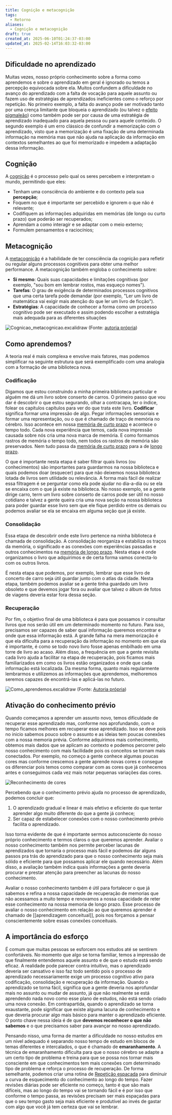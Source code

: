 ```yaml
---
title: Cognição e metacognição
tags:
  - Retorno
aliases:
  - Cognição e metacognição
draft: true
created_at: 2025-06-10T01:24:37-03:00
updated_at: 2025-02-14T16:03:32-03:00
---
```

## Dificuldade no aprendizado
Muitas vezes, nosso próprio conhecimento sobre a forma como aprendemos e sobre o aprendizado em geral é ignorado ou temos a percepção equivocada sobre ela. Muitos confundem a dificuldade no avanço do aprendizado com a falta de vocação para aquele assunto ou fazem uso de estratégias de aprendizados ineficientes como o reforço por repetição. No primeiro exemplo, a falta do avanço pode ser motivado tanto por uma crença limitante que bloqueia o aprendizado (ou talvez o [efeito pigmaleão](../atomo/Efeito_pigmaleao.md)) como também pode ser por causa de uma estratégia de aprendizado inadequado para aquela pessoa ou para aquele conteúdo. O segundo exemplo é um erro clássico de confundir a memorização com o aprendizado, visto que a memorização é uma fixação de uma determinada informação na memória mas que não ajuda na aplicação da informação em contextos semelhantes ao que foi memorizado e impedem a adaptação dessa informação.

## Cognição
A [cognição](../../17/atomo/Cognicao.md) é o processo pelo qual os seres percebem e interpretam o mundo, permitindo que eles: 
 - Tenham uma consciência do ambiente e do contexto pela sua **percepção**;
 - Foquem no que é importante ser percebido e ignorem o que não é relevante;
 - Codifiquem as informações adquiridas em memórias (de longo ou curto prazo) que poderão ser recuperados;
 - Aprendam a como interagir e se adaptar com o meio externo;
 - Formulem pensamentos e raciocínios;

## Metacognição
A [metacognição](../../17/atomo/Metacognicao.md) é a habilidade de ter consciência da cognição para refletir ou regular alguns processos cognitivos para obter uma melhor performance. A metacognição também engloba o conhecimento sobre:
 - **Si mesmo**: Quais suas capacidades e limitações cognitivas (por exemplo, "sou bom em lembrar rostos, mas esqueço nomes").
 - **Tarefas**: O grau de exigência de determinados processos cognitivos que uma certa tarefa pode demandar (por exemplo, "Ler um livro de matemática vai exigir mais atenção do que ler um livro de ficção").
 - **Estratégias**: A capacidade de conhecer a forma como um processo cognitivo pode ser executado e assim podendo escolher a estratégia mais adequada para as diferentes situações

![Cognicao_metacognicao.excalidraw](../../../../../../Excalidraw/Cognicao_metacognicao.excalidraw.svg)
(Fonte: [autoria própria](../../../../../../Excalidraw/Cognicao_metacognicao.excalidraw.md))
## Como aprendemos?
A teoria real é mais complexa e envolve mais fatores, mas podemos simplificar na seguinte estrutura que será exemplificado com uma analogia com a formação de uma biblioteca nova. 

### Codificação
Digamos que estou construindo a minha primeira biblioteca particular e alguém me dá um livro sobre conserto de carros. O primeiro passo que vou dar é descobrir o que estou segurando, olhar a contracapa, ler o índice, folear os capítulos capítulos para ver do que trata este livro. **Codificar** significa formar uma impressão de algo. Pegar informações sensoriais e formar uma representação, ou o que é chamado de traço de memória no cérebro. Isso acontece em nossa [memória de curto prazo](content/notas/2024/07/12/atomo/Memoria_de_curto_prazo.md) e acontece o tempo todo. Cada nova experiência que temos, cada nova impressão causada sobre nós cria uma nova marca de memória. E como formamos rastros de memória o tempo todo, nem todos os rastros de memória são preservados. Nem tudo passa da [memória de curto prazo](content/notas/2024/07/12/atomo/Memoria_de_curto_prazo.md) para a de [longo prazo](content/notas/2024/07/08/atomo/Memoria_de_longo_prazo.md).

O que é importante nesta etapa é saber filtrar quais livros (ou conhecimentos) são importantes para guardarmos na nossa biblioteca e quais podemos doar (esquecer) para que não deixemos nossa biblioteca lotada de livros sem utilidade ou relevância. A forma mais fácil de realizar essa filtragem é se perguntar como ela pode ajudar no dia-a-dia ou se ela se encaixa com o que já existe na biblioteca. No nosso exemplo, se a gente dirige carro, term um livro sobre conserto de carros pode ser útil no nosso cotidiano e talvez a gente queira cria uma nova seção na nossa biblioteca para poder guardar esse livro sem que ele fique perdido entre os demais ou podemos avaliar se ela se encaixa em alguma seção que já existe.

### Consolidação
Essa etapa de descobrir onde este livro pertence na minha biblioteca é chamada de consolidação. A consolidação reorganiza e estabiliza os traços da memória, o significado e as conexões com experiências passadas e outros conhecimentos na [memória de longo prazo](content/notas/2024/07/08/atomo/Memoria_de_longo_prazo.md). Nesta etapa é onde organizamos o livro que adquirimos e de certa forma vamos conecta-lo com os outros livros.

É nesta etapa que podemos, por exemplo, lembrar que esse livro de concerto de carro seja útil guardar junto com o atlas da cidade. Nesta etapa, também podemos avaliar se a gente tinha guardado um livro obsoleto e que devemos jogar fora ou avaliar que talvez o álbum de fotos de viagens deveria estar fora dessa seção.

### Recuperação
Por fim, o objetivo final de uma biblioteca é para que possamos ir consultar livros que nos serão útil em um determinado momento no futuro. Para isso, precisamos ser capazes de saber qual informação queremos encontrar e onde que essa informação está. A grande falha na mera memorização é que ela dificulta para a recuperação da informação no momento em que ela é importante, é como se todo novo livro fosse apenas embilhado em uma torre de livro ao acaso. Além disso, a frequência em que a gente revisita cada livro ajuda a facilitar na etapa de recuperação, pois ficamos mais familiarizados em como os livros estão organizados e onde que cada informação está localizada. Da mesma forma, quanto mais regularmente lembrarmos e utilizemos as informações que aprendemos, melhoremos seremos capazes de encontrá-las e aplicá-las no futuro. 

![Como_aprendemos.excalidraw](../../../../../../Excalidraw/Como_aprendemos.excalidraw.svg)
(Fonte: [Autoria própria](../../../../../../Excalidraw/Como_aprendemos.excalidraw.md))


## Ativação do conhecimento prévio
Quando começamos a aprender um assunto novo, temos dificuldade de recuperar esse aprendizado mas, conforme nos aprofundando, com o tempo ficamos melhores em recuperar esse aprendizado. Isso se deve pois no inicio sabemos pouco sobre o assunto e as ideias tem poucas conexões com a nossa memoria prévia. Conforme adquirimos mais conhecimento, obtemos mais dados que se aplicam ao contexto e podemos percorrer pelo nosso conhecimento com mais facilidade pois os conceitos se tornam mais conectados. Por exemplo, no começo a gente conhece algumas poucas cores mas conforme crescemos a gente aprende novas cores e consegue os diferenciar pois temos como comparar com as cores que já conhecemos antes e conseguimos cada vez mais notar pequenas variações das cores.

![Reconhecimento de cores](../../../../../assets/images/2025/Reconhecimento_cores.webp.webp)

Percebendo que o conhecimento prévio ajuda no processo de aprendizado, podemos concluir que:
1. O aprendizado gradual e linear é mais efetivo e eficiente do que tentar aprender algo muito diferente do que a gente já conhece;
2. Ser capaz de estabelecer conexões com o nosso conhecimento prévio facilita o aprendizado.

Isso torna evidente de que é importante sermos autoconsciente do nosso próprio conhecimento e termos claros o que queremos aprender. Avaliar o nosso conhecimento também nos permite perceber lacunas de aprendizados que tornaria o processo mais fácil e podemos dar alguns passos pra trás do aprendizado para que o nosso conhecimento seja mais sólido e eficiente para que possamos aplicar ele quando necessário. Além disso, a avaliação também indica quais informações a gente deveria procurar e prestar atenção para preencher as lacunas do nosso conhecimento.

Avaliar o nosso conhecimento também é útil para fortalecer o que já sabemos e refina a nossa capacidade de recuperação de memorias que não acessamos a muito tempo e renovamos a nossa capacidade de reter esse conhecimento na nossa memoria de longo prazo. Esse processo de avaliar o nosso conhecimento em relação ao que queremos aprender é chamado de [[aprendizagem conceitual]], pois nos forçamos a pensar conscientemente sobre essas conexões conceituais.

## A importância do esforço
É comum que muitas pessoas se esforcem nos estudos até se sentirem confortáveis. No momento que algo se torna familiar, temos a impressão de que finalmente entendemos aquele assunto e de que o estudo está sendo eficaz. A realidade pode parecer contra intuitivo, mas o aprendizado deveria ser cansativo e isso faz todo sentido pois o processo de aprendizado necessariamente exige um processo cognitivo ativo para codificação, consolidação e recuperação da informação. Quando o aprendizado se torna fácil, significa que a gente deveria nos aprofundar mais no assunto ou mudar de assunto, já que não realmente se está aprendendo nada novo como esse plano de estudos, não está sendo criado uma nova conexão. Em contrapartida, quando o aprendizado se torna exaustante, pode significar que existe alguma lacuna de conhecimento e que deveria procurar algo mais básico para manter o aprendizado eficiente. O ponto chave nessa ideia é de que **devemos reconhecer o que não sabemos** e o que precisamos saber para avançar no nosso aprendizado.

Pensando nisso, uma forma de manter a dificuldade no nosso estudos em um nível adequado é separando nosso tempo de estudo em blocos de temas diferentes e intercalados, o que é chamado de **emaranhamento**. A técnica de emaranhamento dificulta para que o nosso cérebro se adapte a um certo tipo de problema e treina para que se possa nos tornar mais consciente em que conhecimentos tem mais conexões com determinado tipo de problema e reforça o processo de recuperação. De forma semelhante, podemos criar uma rotina de [Repetição espaçada](../../../../2024/07/08/atomo/Repeticao_espacada.md) para diminuir a curva de esquecimento do conhecimento ao longo do tempo. Fazer revisões diárias pode ser eficiente no começo, tanto é que são mais difíceis, mas ao longo do tempo vai se tornando fácil e é por isso que conforme o tempo passa, as revisões precisam ser mais espaçadas para que o seu tempo gasto seja mais eficiente e produtível ao invés de gastar com algo que você já tem certeza que vai se lembrar. 